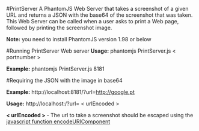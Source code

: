 #PrintServer
 A PhantomJS Web Server that takes a screenshot of a given URL and returns a JSON with the base64 of the screenshot that was taken.   
 This Web Server can be called when a user asks to print a Web page, followed by printing the screenshot image.  
 
 <b>Note:</b> you need to install PhantomJS version 1.98 or below

#Running PrintServer Web server
 <b>Usage:</b> phantomjs PrintServer.js < portnumber > 

 <b>Example:</b> phantomjs PrintServer.js 8181

#Requiring the JSON with the image in base64

 <b>Example:</b> http://localhost:8181/?url=http://google.pt 
 
 <b>Usage:</b> http://localhost:<portnumber>/?url= < urlEncoded > 

<b> < urlEncoded > </b> - The url to take a screenshot should be escaped using the [javascript function encodeURIComponent](http://www.w3schools.com/jsref/jsref_encodeuricomponent.asp)
